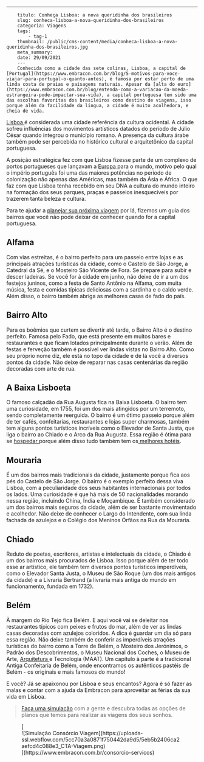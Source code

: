 ---
        titulo: Conheça Lisboa: a nova queridinha dos brasileiros
        slug: conheca-lisboa-a-nova-queridinha-dos-brasileiros
        categoria: Viagens
        tags:
            - tag-1
        thumbnail: /public/cms-content/media/conheca-lisboa-a-nova-queridinha-dos-brasileiros.jpg
        meta_summary: 
        date: 29/09/2021
        ---
        Conhecida como a cidade das sete colinas, Lisboa, a capital de [Portugal](https://www.embracon.com.br/blog/5-motivos-para-voce-viajar-para-portugal-o-quanto-antes), é famosa por estar perto de uma linda costa de praias e paisagens naturais. Apesar da [alta do euro](https://www.embracon.com.br/blog/entenda-como-a-variacao-da-moeda-estrangeira-pode-impactar-sua-vida), a capital portuguesa tem sido uma das escolhas favoritas dos brasileiros como destino de viagens, isso porque além da facilidade da língua, a cidade é muito acolhedora, e cheia de vida.

[Lisboa ](https://www.embracon.com.br/blog/4-dicas-imperdiveis-para-quem-vai-viajar-para-lisboa)é considerada uma cidade referência da cultura ocidental. A cidade sofreu influências dos movimentos artísticos datados do período de Júlio César quando integrou o município romano. A presença da cultura árabe também pode ser percebida no histórico cultural e arquitetônico da capital portuguesa.

A posição estratégica fez com que Lisboa fizesse parte de um complexo de portos portugueses que lançavam a [Europa ](https://www.embracon.com.br/blog/por-que-fazer-um-tour-pela-europa-nas-suas-proximas-ferias)para o mundo, motivo pelo qual o império português foi uma das maiores potências no período de colonização não apenas das Américas, mas também da Ásia e África. O que faz com que Lisboa tenha recebido em seu DNA a cultura do mundo inteiro na formação dos seus parques, praças e passeios inesquecíveis por trazerem tanta beleza e cultura.

Para te ajudar a [planejar sua próxima viagem](https://www.embracon.com.br/blog/viagem-em-familia-4-dicas-para-agradar-a-todos) por lá, fizemos um guia dos bairros que você não pode deixar de conhecer quando for a capital portuguesa.

Alfama
------

Com vias estreitas, é o bairro perfeito para um passeio entre lojas e as principais atrações turísticas da cidade, como o Castelo de São Jorge, a Catedral da Sé, e o Mosteiro São Vicente de Fora. Se prepare para subir e descer ladeiras. Se você for à cidade em junho, não deixe de ir a um dos festejos juninos, como a festa de Santo Antônio na Alfama, com muita música, festa e comidas típicas deliciosas com a sardinha e o caldo verde. Além disso, o bairro também abriga as melhores casas de fado do país.

Bairro Alto
-----------

Para os boêmios que curtem se divertir até tarde, o Bairro Alto é o destino perfeito. Famosa pelo Fado, que está presente em muitos bares e restaurantes e que ficam lotados principalmente durante o verão. Além de festas e ferveção também é possível ver lindas vistas no Bairro Alto. Como seu próprio nome diz, ele está no topo da cidade e de lá você a diversos pontos da cidade. Não deixe de reparar nas casas centenárias da região decoradas com arte de rua.

A Baixa Lisboeta
----------------

O famoso calçadão da Rua Augusta fica na Baixa Lisboeta. O bairro tem uma curiosidade, em 1755, foi um dos mais atingidos por um terremoto, sendo completamente reerguida. O bairro é um ótimo passeio porque além de ter cafés, confeitarias, restaurantes e lojas super charmosas, também tem alguns pontos turísticos incríveis como o Elevador de Santa Justa, que liga o bairro ao Chiado e o Arco da Rua Augusta. Essa região é ótima para se [hospedar ](https://www.embracon.com.br/blog/como-fazer-uma-reserva-de-hotel-sem-erros)porque além disso tudo também tem os[ melhores hotéis](https://www.embracon.com.br/blog/entenda-como-escolher-um-bom-hotel-para-viagens-em-familia).

Mouraria
--------

É um dos bairros mais tradicionais da cidade, justamente porque fica aos pés do Castelo de São Jorge. O bairro é o exemplo perfeito dessa viva Lisboa, com a peculiaridade dos seus habitantes internacionais por todos os lados. Uma curiosidade é que há mais de 50 nacionalidades morando nessa região, incluindo China, Índia e Moçambique. É também considerado um dos bairros mais seguros da cidade, além de ser bastante movimentado e acolhedor. Não deixe de conhecer o Largo do Intendente, com sua linda fachada de azulejos e o Colégio dos Meninos Órfãos na Rua da Mouraria.

Chiado
------

Reduto de poetas, escritores, artistas e intelectuais da cidade, o Chiado é um dos bairros mais procurados de Lisboa. Isso porque além de ter todo esse ar artístico, ele também tem diversos pontos turísticos imperdíveis, como o Elevador Santa Justa, o Museu de São Roque (um dos mais antigos da cidade) e a Livraria Bertrand (a livraria mais antiga do mundo em funcionamento, fundada em 1732).

Belém
-----

À margem do Rio Tejo fica Belém. E aqui você vai se deleitar nos restaurantes típicos com peixes e frutos do mar, além de ver as lindas casas decoradas com azulejos coloridos. A dica é guardar um dia só para essa região. Não deixe também de conferir as imperdíveis atrações turísticas do bairro como a Torre de Belém, o Mosteiro dos Jerónimos, o Padrão dos Descobrimentos, o Museu Nacional dos Coches, o Museu de Arte, [Arquitetura ](https://www.embracon.com.br/blog/faculdade-de-arquitetura-saiba-mais-sobre-o-curso-e-o-mercado-de-trabalho)e Tecnologia (MAAT). Um capítulo à parte é a tradicional Antiga Confeitaria de Belém, onde encontramos os autênticos pastéis de Belém - os originais e mais famosos do mundo!

E você? Já se apaixonou por Lisboa e seus encantos? Agora é só fazer as malas e contar com a ajuda da Embracon para aproveitar as férias da sua vida em Lisboa.

> [Faça uma simulação](https://www.embracon.com.br/consorcio-servicos) com a gente e descubra todas as opções de planos que temos para realizar as viagens dos seus sonhos.

<figure class="w-richtext-figure-type-image w-richtext-align-center">[<div>![Simulação Consórcio Viagem](https://uploads-ssl.webflow.com/5cc70a3a0871f750442da9d5/5eb5b2406ca2aefcd4c088e3_CTA-Viagem.png)</div>](https://www.embracon.com.br/consorcio-servicos)</figure>
        